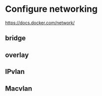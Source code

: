 # Configure networking

https://docs.docker.com/network/

## bridge

## overlay

## IPvlan

## Macvlan
